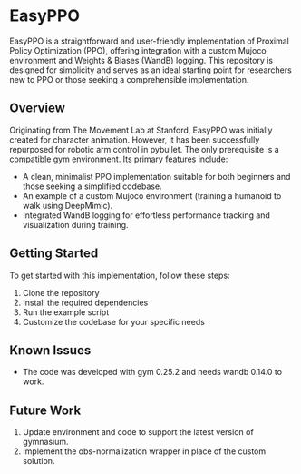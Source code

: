 # EasyPPO
EasyPPO is a straightforward and user-friendly implementation of Proximal Policy Optimization (PPO), offering integration with a custom Mujoco environment and Weights & Biases (WandB) logging. This repository is designed for simplicity and serves as an ideal starting point for researchers new to PPO or those seeking a comprehensible implementation.

## Overview
Originating from The Movement Lab at Stanford, EasyPPO was initially created for character animation. However, it has been successfully repurposed for robotic arm control in pybullet. The only prerequisite is a compatible gym environment. Its primary features include:

* A clean, minimalist PPO implementation suitable for both beginners and those seeking a simplified codebase.
* An example of a custom Mujoco environment (training a humanoid to walk using DeepMimic). 
* Integrated WandB logging for effortless performance tracking and visualization during training.

## Getting Started
To get started with this implementation, follow these steps:
1. Clone the repository
2. Install the required dependencies
3. Run the example script
4. Customize the codebase for your specific needs

## Known Issues
* The code was developed with gym 0.25.2 and needs wandb 0.14.0 to work. 

## Future Work 
1. Update environment and code to support the latest version of gymnasium.
2. Implement the obs-normalization wrapper in place of the custom solution.

